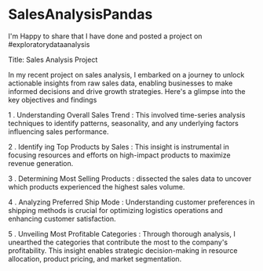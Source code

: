 # SalesAnalysisPandas
I'm Happy to share that I have done and posted a project on #exploratorydataanalysis 

Title: Sales Analysis Project

In my recent project on sales analysis, I embarked on a journey to unlock actionable insights from raw sales data, enabling businesses to make informed decisions and drive growth strategies. Here's a glimpse into the key objectives and findings

 1 . Understanding Overall Sales Trend : This involved time-series analysis techniques to identify patterns, seasonality, and any underlying factors influencing sales performance.

2 . Identify ing Top Products by Sales  :  This insight is instrumental in focusing resources and efforts on high-impact products to maximize revenue generation.

3 . Determining Most Selling Products : dissected the sales data to uncover which products experienced the highest sales volume.

4 . Analyzing Preferred Ship Mode : Understanding customer preferences in shipping methods is crucial for optimizing logistics operations and enhancing customer satisfaction.

5 . Unveiling Most Profitable Categories : Through thorough analysis, I unearthed the categories that contribute the most to the company's profitability. This insight enables strategic decision-making in resource allocation, product pricing, and market segmentation.
